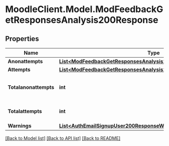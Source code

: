 # MoodleClient.Model.ModFeedbackGetResponsesAnalysis200Response

## Properties

Name | Type | Description | Notes
------------ | ------------- | ------------- | -------------
**Anonattempts** | [**List&lt;ModFeedbackGetResponsesAnalysis200ResponseAnonattemptsInner&gt;**](ModFeedbackGetResponsesAnalysis200ResponseAnonattemptsInner.md) |  | 
**Attempts** | [**List&lt;ModFeedbackGetResponsesAnalysis200ResponseAttemptsInner&gt;**](ModFeedbackGetResponsesAnalysis200ResponseAttemptsInner.md) |  | 
**Totalanonattempts** | **int** | Total anonymous responses count. | [default to null]
**Totalattempts** | **int** | Total responses count. | [default to null]
**Warnings** | [**List&lt;AuthEmailSignupUser200ResponseWarningsInner&gt;**](AuthEmailSignupUser200ResponseWarningsInner.md) |  | [optional] 

[[Back to Model list]](../README.md#documentation-for-models) [[Back to API list]](../README.md#documentation-for-api-endpoints) [[Back to README]](../README.md)

